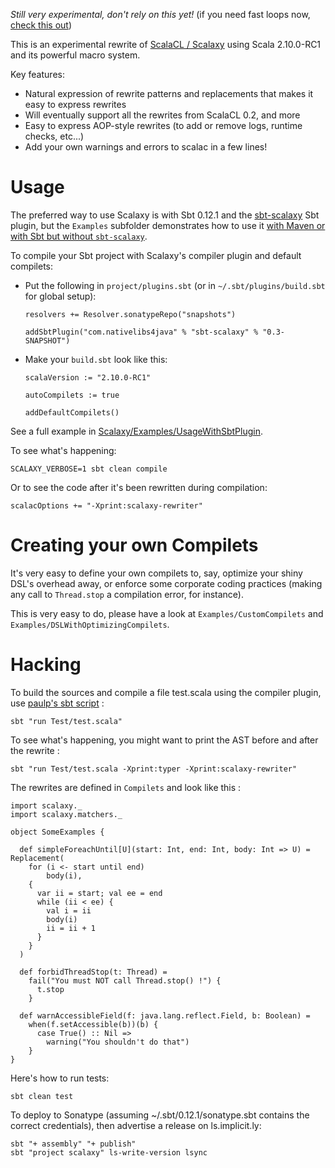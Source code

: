 *Still very experimental, don't rely on this yet!* (if you need fast loops now, [check this out](https://github.com/ochafik/optimized-loops-macros))

This is an experimental rewrite of [ScalaCL / Scalaxy](http://code.google.com/p/scalacl/) using Scala 2.10.0-RC1 and its powerful macro system.

Key features:
*   Natural expression of rewrite patterns and replacements that makes it easy to express rewrites
*   Will eventually support all the rewrites from ScalaCL 0.2, and more
*   Easy to express AOP-style rewrites (to add or remove logs, runtime checks, etc...)
*   Add your own warnings and errors to scalac in a few lines!

# Usage

The preferred way to use Scalaxy is with Sbt 0.12.1 and the [sbt-scalaxy](http://github.com/ochafik/sbt-scalaxy) Sbt plugin, but the `Examples` subfolder demonstrates how to use it [with Maven or with Sbt but without `sbt-scalaxy`](https://github.com/ochafik/Scalaxy/tree/master/Examples/UsageWithMavenOrWithoutSbtPlugin). 

To compile your Sbt project with Scalaxy's compiler plugin and default compilets:
*   Put the following in `project/plugins.sbt` (or in `~/.sbt/plugins/build.sbt` for global setup):

        resolvers += Resolver.sonatypeRepo("snapshots")
        
        addSbtPlugin("com.nativelibs4java" % "sbt-scalaxy" % "0.3-SNAPSHOT")
    
*   Make your `build.sbt` look like this:

	    scalaVersion := "2.10.0-RC1"
        
	    autoCompilets := true
	    
	    addDefaultCompilets()
    
See a full example in [Scalaxy/Examples/UsageWithSbtPlugin](https://github.com/ochafik/Scalaxy/tree/master/Examples/UsageWithSbtPlugin).

To see what's happening:

	SCALAXY_VERBOSE=1 sbt clean compile
	
Or to see the code after it's been rewritten during compilation:

	scalacOptions += "-Xprint:scalaxy-rewriter"

# Creating your own Compilets

It's very easy to define your own compilets to, say, optimize your shiny DSL's overhead away, or enforce some corporate coding practices (making any call to `Thread.stop` a compilation error, for instance).

This is very easy to do, please have a look at `Examples/CustomCompilets` and `Examples/DSLWithOptimizingCompilets`.

# Hacking

To build the sources and compile a file test.scala using the compiler plugin, use [paulp's sbt script](https://github.com/paulp/sbt-extras) :

    sbt "run Test/test.scala"

To see what's happening, you might want to print the AST before and after the rewrite :

    sbt "run Test/test.scala -Xprint:typer -Xprint:scalaxy-rewriter"
    
The rewrites are defined in `Compilets` and look like this :

	import scalaxy._
	import scalaxy.matchers._
	
	object SomeExamples {
	
	  def simpleForeachUntil[U](start: Int, end: Int, body: Int => U) = Replacement(
		for (i <- start until end) 
			body(i),
		{
		  var ii = start; val ee = end
		  while (ii < ee) {
			val i = ii
			body(i)
			ii = ii + 1  
		  }
		}
	  )
		
	  def forbidThreadStop(t: Thread) = 
		fail("You must NOT call Thread.stop() !") {
		  t.stop
		}
	  
	  def warnAccessibleField(f: java.lang.reflect.Field, b: Boolean) =
		when(f.setAccessible(b))(b) {
		  case True() :: Nil =>
			warning("You shouldn't do that")
		}
	}

Here's how to run tests:

	sbt clean test
	
To deploy to Sonatype (assuming ~/.sbt/0.12.1/sonatype.sbt contains the correct credentials), then advertise a release on ls.implicit.ly:

	sbt "+ assembly" "+ publish"
	sbt "project scalaxy" ls-write-version lsync

